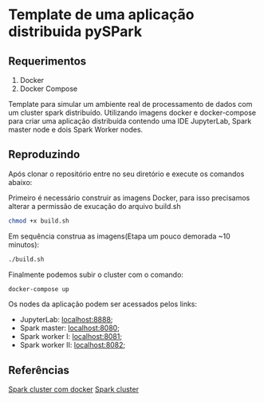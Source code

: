 # Template de uma aplicação distribuida pySPark


## Requerimentos

1. Docker
2. Docker Compose

Template para simular um ambiente real de processamento de dados com um cluster spark distribuído. Utilizando imagens docker e docker-compose para criar uma aplicação distribuída contendo uma IDE JupyterLab, Spark master node e dois Spark Worker nodes.

## Reproduzindo

Após clonar o repositório entre no seu diretório e execute os comandos abaixo:

Primeiro é necessário construir as imagens Docker, para isso precisamos alterar a permissão de exucação do arquivo build.sh

```bash
chmod +x build.sh
```

Em sequência construa as imagens(Etapa um pouco demorada ~10 minutos):

```bash
./build.sh
```

Finalmente podemos subir o cluster com o comando:

```bash
docker-compose up
```

Os nodes da aplicação podem ser acessados pelos links:

- JupyterLab: [localhost:8888]();
- Spark master: [localhost:8080]();
- Spark worker I: [localhost:8081]();
- Spark worker II: [localhost:8082]();

## Referências

[Spark cluster com docker](https://towardsdatascience.com/apache-spark-cluster-on-docker-ft-a-juyterlab-interface-418383c95445)
[Spark cluster](https://github.com/cluster-apps-on-docker/spark-standalone-cluster-on-docker)
